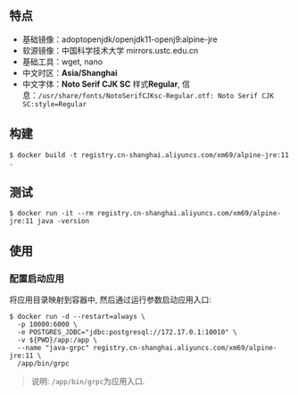 ## 特点

* 基础镜像：adoptopenjdk/openjdk11-openj9:alpine-jre
* 软源镜像：中国科学技术大学 mirrors.ustc.edu.cn
* 基础工具：wget, nano
* 中文时区：**Asia/Shanghai**
* 中文字体：**Noto Serif CJK SC** 样式**Regular**, 信息：`/usr/share/fonts/NotoSerifCJKsc-Regular.otf: Noto Serif CJK SC:style=Regular`

## 构建

```
$ docker build -t registry.cn-shanghai.aliyuncs.com/xm69/alpine-jre:11 .
```

## 测试

```
$ docker run -it --rm registry.cn-shanghai.aliyuncs.com/xm69/alpine-jre:11 java -version
```

## 使用

### 配置启动应用

将应用目录映射到容器中, 然后通过运行参数启动应用入口:
```
$ docker run -d --restart=always \
  -p 10000:6000 \
  -e POSTGRES_JDBC="jdbc:postgresql://172.17.0.1:10010" \
  -v ${PWD}/app:/app \
  --name "java-grpc" registry.cn-shanghai.aliyuncs.com/xm69/alpine-jre:11 \
  /app/bin/grpc
```
> 说明: `/app/bin/grpc`为应用入口.
